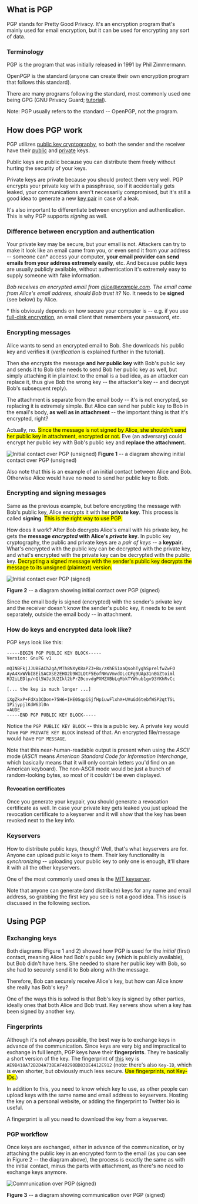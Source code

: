 ## What is PGP

PGP stands for Pretty Good Privacy. It's an encryption program that's mainly used for email encryption, but it can be used for encrypting any sort of data.

### Terminology

PGP is the program that was initially released in 1991 by Phil Zimmermann.

OpenPGP is the standard (anyone can create their own encryption program that follows this standard).

There are many programs following the standard, most commonly used one being GPG (GNU Privacy Guard; [tutorial](gpg.html)).

Note: PGP usually refers to the standard -- OpenPGP, not the program.

## How does PGP work

PGP utilizes [public key cryptography](glossary.html#publickeycrypto), so both the sender and the receiver have their [public](glossary.html#publickey) and [private](glossary.html#privatekey) keys.

Public keys are public because you can distribute them freely without hurting the security of your keys.

Private keys are private because you should protect them very well. PGP encrypts your private key with a passphrase, so if it accidentally gets leaked, your communications aren't necessarily compromised, but it's still a good idea to generate a new [key pair](glossary.html#keypair) in case of a leak.

It's also important to differentiate between encryption and authentication. This is why PGP supports *signing* as well.

### Difference between encryption and authentication

Your private key may be secure, but your email is not. Attackers can try to make it look like an email came from you, or even send it from your address -- someone can\* access your computer, **your email provider can send emails from your address extremely easily**, etc. And because public keys are usually publicly available, without authentication it's extremely easy to supply someone with fake information.

*Bob receives an encrypted email from alice@example.com. The email came from Alice's email address, should Bob trust it?* No. It needs to be **signed** (see below) by Alice.

\* this obviously depends on how secure your computer is -- e.g. if you use [full-disk encryption](glossary.html#fde), an email client that remembers your password, etc.


### Encrypting messages

Alice wants to send an encrypted email to Bob. She downloads his public key and verifies it (*verification* is explained further in the tutorial).

Then she encrypts the message **and *her* public key** with Bob's public key and sends it to Bob (she needs to send Bob her public key as well, but simply attaching it in plaintext to the email is a bad idea, as an attacker can replace it, thus give Bob the wrong key -- the attacker's key -- and decrypt Bob's subsequent reply).

The attachment is separate from the email body -- it's is not encrypted, so replacing it is extremely simple. But Alice can send her public key to Bob in the email's body, **as well as in attachment** -- the important thing is that it's encrypted, right?

Actually, no. <mark>Since the message is not signed by Alice, she shouldn't send her public key in attachment, encrypted or not.</mark> Eve (an adversary) could encrypt her public key with Bob's public key and **replace the attachment.**

![Initial contact over PGP (unsigned)](img/initial_contact_over_pgp_unsigned.png)
<span class="caption">**Figure 1** -- a diagram showing initial contact over PGP (unsigned)</span>

Also note that this is an example of an initial contact between Alice and Bob. Otherwise Alice would have no need to send her public key to Bob.

### Encrypting and signing messages

Same as the previous example, but before encrypting the message with Bob's public key, Alice encrypts it with her **private key**. This process is called **signing**. <mark>This is the right way to use PGP.</mark> 

How does it work? After Bob decrypts Alice's email with his private key, he gets the **message *encrypted* with Alice's *private* key**. In public key cryptography, the public and private keys are a *pair of keys* -- a **keypair**. What's encrypted with the public key can be decrypted with the private key, and what's encrypted with the private key can be decrypted with the public key. <mark>Decrypting a signed message with the sender's public key decrypts the message to its unsigned (plaintext) version.</mark>

![Initial contact over PGP (signed)](img/initial_contact_over_pgp_signed.png)

<span class="caption">**Figure 2** -- a diagram showing initial contact over PGP (signed)</span>

Since the email body is signed (encrypted) with the sender's private key and the receiver doesn't know the sender's public key, it needs to be sent separately, outside the email body -- in attachment.

### How do keys and encrypted data look like?

PGP keys look like this:

```
-----BEGIN PGP PUBLIC KEY BLOCK-----
Version: GnuPG v1

mQINBFkjJJUBEACh2gA/MTh8NXyK8aPZ3+Bx/zKhES1aaQsohTyghSprelfwZwFO
AyA4XxWVbI8EiSACXsE2EHO2b9WILQtF5EofNWuVmvdOLcCFg9UAp31nBGZtoiml
HJ2iLEDlp/nQl5WJz3U2Ikl2bPrZ0covdgPXMZXBbLqMbkTYWhub1gv93YKhRvCc

[... the key is much longer ...]

iXgZkxP+FdXa3CDon+75H6+IHE0SqpiSjfHpiuwFlxhX+UVuGd6tebfWSP2qtTSL
1PijypjlKdW63l0n
=AUDE
-----END PGP PUBLIC KEY BLOCK-----
```

Notice the `PGP PUBLIC KEY BLOCK` -- this is a public key.
A private key would have `PGP PRIVATE KEY BLOCK` instead of that. An encrypted file/message would have `PGP MESSAGE`.

Note that this near-human-readable output is present when using the *ASCII* mode (*ASCII* means *American Standard Code for Information Interchange*, which basically means that it will only contain letters you'd find on an American keyboard). The non-ASCII mode would be just a bunch of random-looking bytes, so most of it couldn't be even displayed.

#### Revocation certificates

Once you generate your keypair, you should generate a revocation certificate as well. In case your private key gets leaked you just upload the revocation certificate to a keyserver and it will show that the key has been revoked next to the key info.

### Keyservers

How to distribute public keys, though? Well, that's what keyservers are for. Anyone can upload public keys to them. Their key functionality is *synchronizing* -- uploading your public key to only one is enough, it'll share it with all the other keyservers.

One of the most commonly used ones is the [MIT keyserver](https://pgp.mit.edu).

Note that anyone can generate (and distribute) keys for any name and email address, so grabbing the first key you see is not a good idea. This issue is discussed in the following section.

## Using PGP

### Exchanging keys

Both diagrams (Figure 1 and 2) showed how PGP is used for the *initial* (first) contact, meaning Alice had Bob's public key (which is publicly available), but Bob didn't have hers. She needed to share her public key with Bob, so she had to securely send it to Bob along with the message.

Therefore, Bob can securely receive Alice's key, but how can Alice know she really has Bob's key? 

One of the ways this is solved is that Bob's key is signed by other parties, ideally ones that both Alice and Bob trust. Key servers show when a key has been signed by another key.

### Fingerprints

Although it's not always possible, the best way is to exchange keys in advance of the communication. Since keys are very big and impractical to exchange in full length, PGP keys have their **fingerprints**. They're basically a short version of the key. The fingerprint of [this](https://theprivacyguide.org/other/pgp_key.txt) key is `AE9B418A72B2D4A73BEAF40290BD83DE4412E912` (note: there's also `Key-ID`, which is even shorter, but obviously much less secure. <mark>Use fingerprints, not Key-IDs.</mark>)

In addition to this, you need to know which key to use, as other people can upload keys with the same name and email address to keyservers. Hosting the key on a personal website, or adding the fingerprint to Twitter bio is useful.

A fingerprint is all you need to download the key from a keyserver.

### PGP workflow

Once keys are exchanged, either in advance of the communication, or by attaching the public key in an encrypted form to the email (as you can see in Figure 2 -- the diagram above), the process is exactly the same as with the initial contact, minus the parts with attachment, as there's no need to exchange keys anymore.

![Communication over PGP (signed)](img/communication_over_pgp_signed.png)

<span class="caption">**Figure 3** -- a diagram showing communication over PGP (signed)</span>